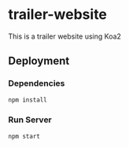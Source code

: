 # trailer-website
This is a trailer website using Koa2


## Deployment
### Dependencies
```sh
npm install
```
### Run Server
```sh
npm start
```
